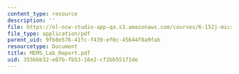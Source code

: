```yaml
---
content_type: resource
description: ''
file: https://ol-ocw-studio-app-qa.s3.amazonaws.com/courses/6-152j-micro-nano-processing-technology-fall-2005/355bbb32e07bfb5316e2cf2bb55171de_MEMS_Lab_Report.pdf
file_type: application/pdf
parent_uid: 9fb8e576-41fc-f439-ef0c-45644f8a9fab
resourcetype: Document
title: MEMS_Lab_Report.pdf
uid: 355bbb32-e07b-fb53-16e2-cf2bb55171de
---
```

